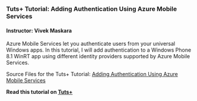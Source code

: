 ### Tuts+ Tutorial: Adding Authentication Using Azure Mobile Services

#### Instructor: Vivek Maskara

Azure Mobile Services let you authenticate users from your universal Windows apps. In this tutorial, I will add authentication to a Windows Phone 8.1 WinRT app using different identity providers supported by Azure Mobile Services.

Source Files for the Tuts+ Tutorial: [Adding Authentication Using Azure Mobile Services](http://code.tutsplus.com/tutorials/adding-authentication-using-azure-mobile-services--cms-23552)

**Read this tutorial on [Tuts+](https://code.tutsplus.com)**
